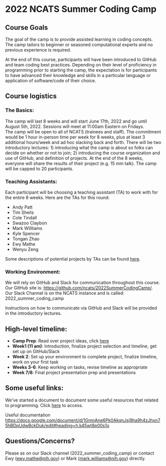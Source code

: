 # 2022 NCATS Summer Coding Camp

## Course Goals
The goal of the camp is to provide assisted learning in coding concepts.  The camp tailors to beginner or seasoned computational experts and no previous experience is required.

At the end of this course, participants will have been introduced to GitHub and team coding best practices.  Depending on their level of proficiency in programming prior to starting the camp, the expectation is for participants to have advanced their knowledge and skills in a particular language or application of software/code of their choice.

## Course logistics
### The Basics:
The camp will last 8 weeks and will start June 17th, 2022 and go until August 5th, 2022.  Sessions will meet at 11:00am Eastern on Fridays.  
The camp will be open to all of NCATS (trainees and staff).
The commitment would be 1 hour in-person time per week for 8 weeks, plus at least 3 additional hours/week and ad hoc slacking back and forth.
There will be two introductory lectures: 1) introducing what the camp is about so folks can decide on whether or not to join; 2) introducing the course organization and use of GitHub, and definition of projects.
At the end of the 8 weeks, everyone will share the results of their project (e.g. 15 min talk).
The camp will be capped to 20 participants.

### Teaching Assistants:
Each participant will be choosing a teaching assistant (TA) to work with for the entire 8 weeks. Here are the TAs for this round:
- Andy Patt
- Tim Sheils
- Cole Tindall
- Swazoo Claybon
- Mark Willliams
- Kyle Spencer
- Tongan Zhao
- Ewy Mathe
- Wenyu  Zeng

Some descriptions of potential projects by TAs can be found [here](https://docs.google.com/document/d/1633tjYx-nPXI-CtK3Qbv69pfxLcdbau7N3FiJ5s66c4/edit#heading=h.1nij4a35parz).


### Working Environment:
We will rely on GitHub and Slack for communication throughout this course.
Our GitHub site is: https://github.com/ncats/2022SummerCodingCamp/.
Our Slack Channel is on the NCATS instance and is called: 2022_summer_coding_camp

Instructions on how to communicate via GitHub and Slack will be provided in the introductory lectures.

## High-level timeline:

- __Camp Prep__: Read over project ideas, click [here](https://docs.google.com/document/d/1633tjYx-nPXI-CtK3Qbv69pfxLcdbau7N3FiJ5s66c4/edit#heading=h.1nij4a35parz)
- __Week1 (11 am)__: Introduction, finalize project selection and timeline, get set up on GitHub/Slack
- __Week 2__: Set up your environment to complete project, finalize timeline, work on your first task
- __Weeks 3-6__: Keep working on tasks, revise timeline as appropriate
- __Week 7/8__: Final project presentation prep and presentations

## Some useful links:
We've started a document to document some useful resources that related to programming.  Click [here](https://docs.google.com/document/d/1GmnAne6Pk0AkqnJsj9ha9h4zJhxn75hBDpUdwBckDuk/edit#heading=h.ars36iw8ugsw) to access.

Useful documentation 
https://docs.google.com/document/d/1GmnAne6Pk0AkqnJsj9ha9h4zJhxn75hBDpUdwBckDuk/edit#heading=h.k45wt8p00s1o


## Questions/Concerns?
Please as on our Slack channel (2022_summer_coding_camp) or contact Ewy (ewy.mathe@nih.gov) or Mark (mark.williams@nih.gov) directly.
